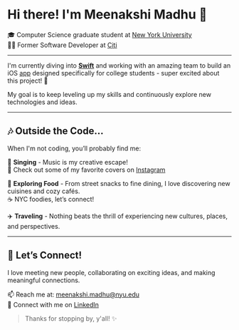 # Hi there! I'm Meenakshi Madhu 👋

🎓 Computer Science graduate student at [New York University](https://www.nyu.edu/)  
👩‍💼 Former Software Developer at [Citi](https://www.linkedin.com/company/citi-india/)

---

I'm currently diving into **[Swift](https://www.swift.org/)** and working with an amazing team to build an iOS [app](https://www.linkedin.com/company/thebukuapp/) designed specifically for college students - super excited about this project! 🚀  

My goal is to keep leveling up my skills and continuously explore new technologies and ideas.

---

## 🎶 Outside the Code...

When I'm not coding, you’ll probably find me:

🎤 **Singing** - Music is my creative escape!  
🎵 Check out some of my favorite covers on [Instagram](https://www.instagram.com/jonquil_musique/)

🍕 **Exploring Food** - From street snacks to fine dining, I love discovering new cuisines and cozy cafés.  
☕ NYC foodies, let’s connect!

✈️ **Traveling** - Nothing beats the thrill of experiencing new cultures, places, and perspectives.

---

## 🤝 Let’s Connect!

I love meeting new people, collaborating on exciting ideas, and making meaningful connections.

📫 Reach me at: [meenakshi.madhu@nyu.edu](mailto:meenakshi.madhu@nyu.edu)  
🔗 Connect with me on [LinkedIn](https://www.linkedin.com/in/meenakshi-madhu/)

> Thanks for stopping by, y'all! ✨
